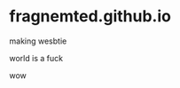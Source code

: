 # fragnemted.github.io

<html>
<head>
<meta http-equiv='cache-control' content='no-cache'> 
<meta http-equiv='expires' content='0'> 
<meta http-equiv='pragma' content='no-cache'>
</head>

<body>
<p>making wesbtie</p>
<p>world is a fuck</p>
<p>wow</p>
</body>
</html>
